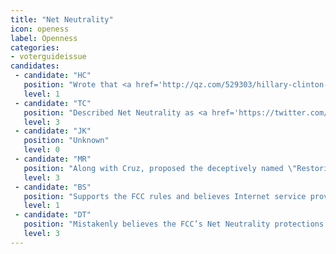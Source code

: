 ```yaml
---
title: "Net Neutrality"
icon: openess
label: Openness
categories:
- voterguideissue
candidates:
 - candidate: "HC"
   position: "Wrote that <a href='http://qz.com/529303/hillary-clinton-being-pro-business-doesnt-mean-hanging-consumers-out-to-dry/' target='_blank'>enforcing strong Net Neutrality rules</a> will \"enable startups to challenge the status quo, and allow small businesses to thrive.\""
   level: 1
 - candidate: "TC"
   position: "Described Net Neutrality as <a href='https://twitter.com/sentedcruz/status/531834493922189313' target='_blank'>\"Obamacare for the Internet,\"</a> adding that overturning the FCC’s open Internet rules would be one of his earliest actions as president."
   level: 3
 - candidate: "JK"
   position: "Unknown"
   level: 0
 - candidate: "MR"
   position: "Along with Cruz, proposed the deceptively named \"Restoring Internet Freedom Act,\" which would reverse the Net Neutrality order and prohibit the FCC from passing similar rules. "
   level: 3
 - candidate: "BS"
   position: "Supports the FCC rules and believes Internet service providers should treat all data equally instead of prioritizing some customers' sites or services over others."
   level: 1
 - candidate: "DT"
   position: "Mistakenly believes the FCC’s Net Neutrality protections are an \"attack on the Internet\" that would \"target conservative media.\""
   level: 3
---
```

